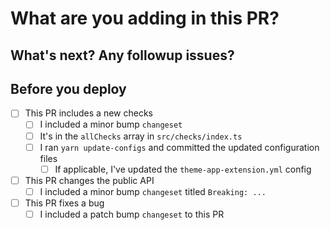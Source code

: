 # What are you adding in this PR?

<!-- Describe your changes. Provide enough context so that someone new can understand the 'why' behind this change. -->
<!-- Remember to use `fixes` or `solves` keywords to close issues automatically (https://help.github.com/articles/closing-issues-using-keywords/). -->

## What's next? Any followup issues?

<!-- Outline follow up tasks with links to issues so they're tracked. -->

## Before you deploy

<!-- If a checklist is not applicable, you can delete it. -->

- [ ] This PR includes a new checks
  - [ ] I included a minor bump `changeset`
  - [ ] It's in the `allChecks` array in `src/checks/index.ts`
  - [ ] I ran `yarn update-configs` and committed the updated configuration files
    <!-- It might be that a check doesn't make sense in a theme-app-extension context -->
    <!-- When that happens, the check's config should be updated/overridden in the theme-app-extension config -->
    <!-- see packages/node/configs/theme-app-extension.yml -->
    - [ ] If applicable, I've updated the `theme-app-extension.yml` config

- [ ] This PR changes the public API
  - [ ] I included a minor bump `changeset` titled `Breaking: ...`

- [ ] This PR fixes a bug
  - [ ] I included a patch bump `changeset` to this PR
